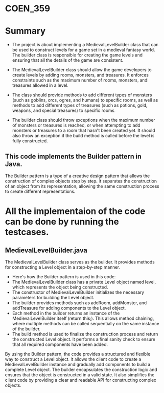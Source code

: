 # COEN_359

# Summary
- The project is about implementing a MedievalLevelBuilder class that can be used to construct levels for a game set in a medieval fantasy world. The builder class is responsible for creating the game levels and ensuring that all the details of the game are consistent.

- The MedievalLevelBuilder class should allow the game developers to create levels by adding rooms, monsters, and treasures. It enforces constraints such as the maximum number of rooms, monsters, and treasures allowed in a level.

- The class should provide methods to add different types of monsters (such as goblins, orcs, ogres, and humans) to specific rooms, as well as methods to add different types of treasures (such as potions, gold, weapons, and special treasures) to specific rooms.

- The builder class should throw exceptions when the maximum number of monsters or treasures is reached, or when attempting to add monsters or treasures to a room that hasn't been created yet. It should also throw an exception if the build method is called before the level is fully constructed.



## This code implements the Builder pattern in Java. 
The Builder pattern is a type of a creative design pattern that allows the construction of complex objects step by step. 
It separates the construction of an object from its representation, allowing the same construction process to create different representations.

# All the implementaion of the code can be done by running the testcases. 

## MedievalLevelBuilder.java

The MedievalLevelBuilder class serves as the builder. It provides methods for constructing a Level object in a step-by-step manner. 
- Here's how the Builder pattern is used in this code:
- The MedievalLevelBuilder class has a private Level object named level, which represents the object being constructed.
- The constructor of MedievalLevelBuilder initializes the necessary parameters for building the Level object.
- The builder provides methods such as addRoom, addMonster, and addTreasure for adding components to the Level object.
- Each method in the builder returns an instance of the MedievalLevelBuilder itself (return this;). This allows method chaining, where multiple methods can be called sequentially on the same instance of the builder.
- The build method is used to finalize the construction process and return the constructed Level object. It performs a final sanity check to ensure that all required components have been added.

By using the Builder pattern, the code provides a structured and flexible way to construct a Level object. It allows the client code to create a MedievalLevelBuilder instance and gradually add components to build a complete Level object. The builder encapsulates the construction logic and ensures that the object is constructed in a valid state. It also simplifies the client code by providing a clear and readable API for constructing complex objects.






